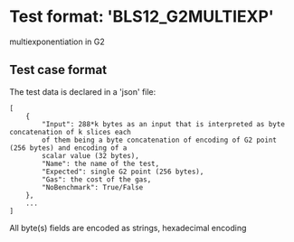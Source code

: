 # Test format: 'BLS12_G2MULTIEXP'

multiexponentiation in G2

## Test case format

The test data is declared in a 'json' file:

```
[
    {
        "Input": 288*k bytes as an input that is interpreted as byte concatenation of k slices each
        of them being a byte concatenation of encoding of G2 point (256 bytes) and encoding of a
        scalar value (32 bytes),
        "Name": the name of the test,
        "Expected": single G2 point (256 bytes),
        "Gas": the cost of the gas,
        "NoBenchmark": True/False
    },
    ...
]
```

All byte(s) fields are encoded as strings, hexadecimal encoding
